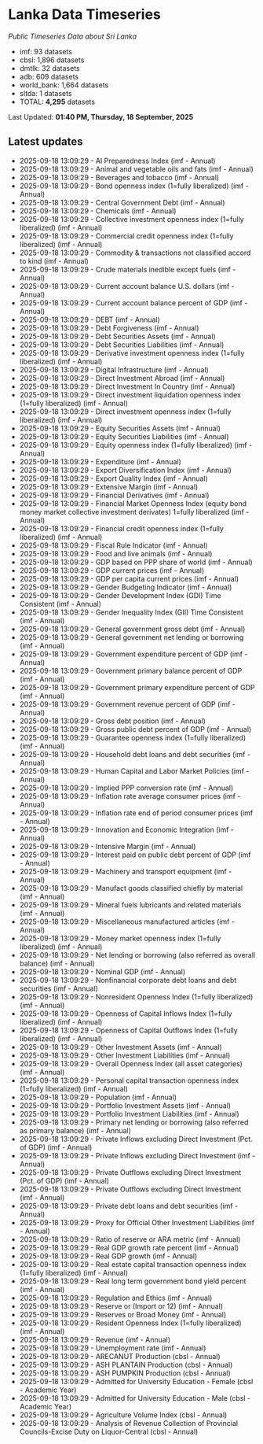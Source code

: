 # Lanka Data Timeseries
*Public Timeseries Data about Sri Lanka*

* imf: 93 datasets
* cbsl: 1,896 datasets
* dmtlk: 32 datasets
* adb: 609 datasets
* world_bank: 1,664 datasets
* sltda: 1 datasets
* TOTAL: **4,295** datasets

Last Updated: **01:40 PM, Thursday, 18 September, 2025**

## Latest updates

* 2025-09-18 13:09:29 - AI Preparedness Index (imf - Annual)
* 2025-09-18 13:09:29 - Animal and vegetable oils and fats (imf - Annual)
* 2025-09-18 13:09:29 - Beverages and tobacco (imf - Annual)
* 2025-09-18 13:09:29 - Bond openness index (1=fully liberalized) (imf - Annual)
* 2025-09-18 13:09:29 - Central Government Debt (imf - Annual)
* 2025-09-18 13:09:29 - Chemicals (imf - Annual)
* 2025-09-18 13:09:29 - Collective investment openness index (1=fully liberalized) (imf - Annual)
* 2025-09-18 13:09:29 - Commercial credit openness index (1=fully liberalized) (imf - Annual)
* 2025-09-18 13:09:29 - Commodity & transactions not classified accord to kind (imf - Annual)
* 2025-09-18 13:09:29 - Crude materials inedible except fuels (imf - Annual)
* 2025-09-18 13:09:29 - Current account balance U.S. dollars (imf - Annual)
* 2025-09-18 13:09:29 - Current account balance percent of GDP (imf - Annual)
* 2025-09-18 13:09:29 - DEBT (imf - Annual)
* 2025-09-18 13:09:29 - Debt Forgiveness (imf - Annual)
* 2025-09-18 13:09:29 - Debt Securities Assets (imf - Annual)
* 2025-09-18 13:09:29 - Debt Securities Liabilities (imf - Annual)
* 2025-09-18 13:09:29 - Derivative investment openness index (1=fully liberalized) (imf - Annual)
* 2025-09-18 13:09:29 - Digital Infrastructure (imf - Annual)
* 2025-09-18 13:09:29 - Direct Investment Abroad (imf - Annual)
* 2025-09-18 13:09:29 - Direct Investment In Country (imf - Annual)
* 2025-09-18 13:09:29 - Direct investment liquidation openness index (1=fully liberalized) (imf - Annual)
* 2025-09-18 13:09:29 - Direct investment openness index (1=fully liberalized) (imf - Annual)
* 2025-09-18 13:09:29 - Equity Securities Assets (imf - Annual)
* 2025-09-18 13:09:29 - Equity Securities Liabilities (imf - Annual)
* 2025-09-18 13:09:29 - Equity openness index (1=fully liberalized) (imf - Annual)
* 2025-09-18 13:09:29 - Expenditure (imf - Annual)
* 2025-09-18 13:09:29 - Export Diversification Index (imf - Annual)
* 2025-09-18 13:09:29 - Export Quality Index (imf - Annual)
* 2025-09-18 13:09:29 - Extensive Margin (imf - Annual)
* 2025-09-18 13:09:29 - Financial Derivatives (imf - Annual)
* 2025-09-18 13:09:29 - Financial Market Openness Index (equity bond money market collective investment derivates) 1=fully liberalized (imf - Annual)
* 2025-09-18 13:09:29 - Financial credit openness index (1=fully liberalized) (imf - Annual)
* 2025-09-18 13:09:29 - Fiscal Rule Indicator (imf - Annual)
* 2025-09-18 13:09:29 - Food and live animals (imf - Annual)
* 2025-09-18 13:09:29 - GDP based on PPP share of world (imf - Annual)
* 2025-09-18 13:09:29 - GDP current prices (imf - Annual)
* 2025-09-18 13:09:29 - GDP per capita current prices (imf - Annual)
* 2025-09-18 13:09:29 - Gender Budgeting Indicator (imf - Annual)
* 2025-09-18 13:09:29 - Gender Development Index (GDI) Time Consistent (imf - Annual)
* 2025-09-18 13:09:29 - Gender Inequality Index (GII) Time Consistent (imf - Annual)
* 2025-09-18 13:09:29 - General government gross debt (imf - Annual)
* 2025-09-18 13:09:29 - General government net lending or borrowing (imf - Annual)
* 2025-09-18 13:09:29 - Government expenditure percent of GDP (imf - Annual)
* 2025-09-18 13:09:29 - Government primary balance percent of GDP (imf - Annual)
* 2025-09-18 13:09:29 - Government primary expenditure percent of GDP (imf - Annual)
* 2025-09-18 13:09:29 - Government revenue percent of GDP (imf - Annual)
* 2025-09-18 13:09:29 - Gross debt position (imf - Annual)
* 2025-09-18 13:09:29 - Gross public debt percent of GDP (imf - Annual)
* 2025-09-18 13:09:29 - Guarantee openness index (1=fully liberalized) (imf - Annual)
* 2025-09-18 13:09:29 - Household debt loans and debt securities (imf - Annual)
* 2025-09-18 13:09:29 - Human Capital and Labor Market Policies (imf - Annual)
* 2025-09-18 13:09:29 - Implied PPP conversion rate (imf - Annual)
* 2025-09-18 13:09:29 - Inflation rate average consumer prices (imf - Annual)
* 2025-09-18 13:09:29 - Inflation rate end of period consumer prices (imf - Annual)
* 2025-09-18 13:09:29 - Innovation and Economic Integration (imf - Annual)
* 2025-09-18 13:09:29 - Intensive Margin (imf - Annual)
* 2025-09-18 13:09:29 - Interest paid on public debt percent of GDP (imf - Annual)
* 2025-09-18 13:09:29 - Machinery and transport equipment (imf - Annual)
* 2025-09-18 13:09:29 - Manufact goods classified chiefly by material (imf - Annual)
* 2025-09-18 13:09:29 - Mineral fuels lubricants and related materials (imf - Annual)
* 2025-09-18 13:09:29 - Miscellaneous manufactured articles (imf - Annual)
* 2025-09-18 13:09:29 - Money market openness index (1=fully liberalized) (imf - Annual)
* 2025-09-18 13:09:29 - Net lending or borrowing (also referred as overall balance) (imf - Annual)
* 2025-09-18 13:09:29 - Nominal GDP (imf - Annual)
* 2025-09-18 13:09:29 - Nonfinancial corporate debt loans and debt securities (imf - Annual)
* 2025-09-18 13:09:29 - Nonresident Openness Index (1=fully liberalized) (imf - Annual)
* 2025-09-18 13:09:29 - Openness of Capital Inflows Index (1=fully liberalized) (imf - Annual)
* 2025-09-18 13:09:29 - Openness of Capital Outflows Index (1=fully liberalized) (imf - Annual)
* 2025-09-18 13:09:29 - Other Investment Assets (imf - Annual)
* 2025-09-18 13:09:29 - Other Investment Liabilities (imf - Annual)
* 2025-09-18 13:09:29 - Overall Openness Index (all asset categories) (imf - Annual)
* 2025-09-18 13:09:29 - Personal capital transaction openness index (1=fully liberalized) (imf - Annual)
* 2025-09-18 13:09:29 - Population (imf - Annual)
* 2025-09-18 13:09:29 - Portfolio Investment Assets (imf - Annual)
* 2025-09-18 13:09:29 - Portfolio Investment Liabilities (imf - Annual)
* 2025-09-18 13:09:29 - Primary net lending or borrowing (also referred as primary balance) (imf - Annual)
* 2025-09-18 13:09:29 - Private Inflows excluding Direct Investment (Pct. of GDP) (imf - Annual)
* 2025-09-18 13:09:29 - Private Inflows excluding Direct Investment (imf - Annual)
* 2025-09-18 13:09:29 - Private Outflows excluding Direct Investment (Pct. of GDP) (imf - Annual)
* 2025-09-18 13:09:29 - Private Outflows excluding Direct Investment (imf - Annual)
* 2025-09-18 13:09:29 - Private debt loans and debt securities (imf - Annual)
* 2025-09-18 13:09:29 - Proxy for Official Other Investment Liabilities (imf - Annual)
* 2025-09-18 13:09:29 - Ratio of reserve or ARA metric (imf - Annual)
* 2025-09-18 13:09:29 - Real GDP growth rate percent (imf - Annual)
* 2025-09-18 13:09:29 - Real GDP growth (imf - Annual)
* 2025-09-18 13:09:29 - Real estate capital transaction openness index (1=fully liberalized) (imf - Annual)
* 2025-09-18 13:09:29 - Real long term government bond yield percent (imf - Annual)
* 2025-09-18 13:09:29 - Regulation and Ethics (imf - Annual)
* 2025-09-18 13:09:29 - Reserve or (Import or 12) (imf - Annual)
* 2025-09-18 13:09:29 - Reserves or Broad Money (imf - Annual)
* 2025-09-18 13:09:29 - Resident Openness Index (1=fully liberalized) (imf - Annual)
* 2025-09-18 13:09:29 - Revenue (imf - Annual)
* 2025-09-18 13:09:29 - Unemployment rate (imf - Annual)
* 2025-09-18 13:09:29 - ARECANUT Production (cbsl - Annual)
* 2025-09-18 13:09:29 - ASH PLANTAIN Production (cbsl - Annual)
* 2025-09-18 13:09:29 - ASH PUMPKIN Production (cbsl - Annual)
* 2025-09-18 13:09:29 - Admitted for University Education - Female (cbsl - Academic Year)
* 2025-09-18 13:09:29 - Admitted for University Education - Male (cbsl - Academic Year)
* 2025-09-18 13:09:29 - Agriculture Volume Index (cbsl - Annual)
* 2025-09-18 13:09:29 - Analysis of Revenue Collection of Provincial Councils-Excise Duty on Liquor-Central (cbsl - Annual)